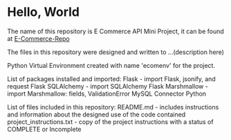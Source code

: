# **Hello, World**

The name of this repository is E Commerce API Mini Project, it can be found at [E-Commerce-Repo](https://github.com/Kjones6052/E_Commerce_API_Mini_Project)

The files in this repository were designed and written to ...(description here)

Python Virtual Environment created with name 'ecomenv' for the project.

List of packages installed and imported:
Flask - import Flask, jsonify, and request
Flask SQLAlchemy - import SQLAlchemy
Flask Marshmallow - import Marshmallow: fields, ValidationError
MySQL Connector Python

List of files included in this repository:
README.md - includes instructions and information about the designed use of the code contained
project_instructions.txt - copy of the project instructions with a status of COMPLETE or Incomplete
